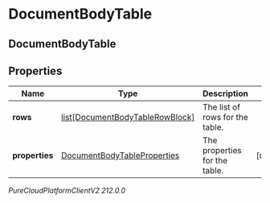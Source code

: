 # DocumentBodyTable

## DocumentBodyTable

## Properties

|Name | Type | Description | Notes|
|------------ | ------------- | ------------- | -------------|
| **rows** | [list[DocumentBodyTableRowBlock]](DocumentBodyTableRowBlock) | The list of rows for the table. | |
| **properties** | [DocumentBodyTableProperties](DocumentBodyTableProperties) | The properties for the table. | [optional] |



_PureCloudPlatformClientV2 212.0.0_
